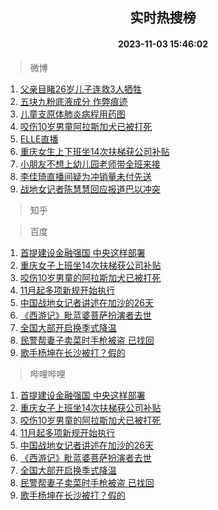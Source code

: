 <div align="center"><h2>实时热搜榜</h2><h4>2023-11-03 15:46:02</h4></div>

> 微博  

1. [父亲目睹26岁儿子连救3人牺牲](https://s.weibo.com/weibo?q=%23%E7%88%B6%E4%BA%B2%E7%9B%AE%E7%9D%B926%E5%B2%81%E5%84%BF%E5%AD%90%E8%BF%9E%E6%95%913%E4%BA%BA%E7%89%BA%E7%89%B2%23&t=31&band_rank=1&Refer=top)<br />
2. [五块九粉底液成分 作弊痕迹](https://s.weibo.com/weibo?q=%E4%BA%94%E5%9D%97%E4%B9%9D%E7%B2%89%E5%BA%95%E6%B6%B2%E6%88%90%E5%88%86%20%E4%BD%9C%E5%BC%8A%E7%97%95%E8%BF%B9&t=31&band_rank=2&Refer=top)<br />
3. [儿童支原体肺炎病程用药图](https://s.weibo.com/weibo?q=%23%E5%84%BF%E7%AB%A5%E6%94%AF%E5%8E%9F%E4%BD%93%E8%82%BA%E7%82%8E%E7%97%85%E7%A8%8B%E7%94%A8%E8%8D%AF%E5%9B%BE%23&t=31&band_rank=3&Refer=top)<br />
4. [咬伤10岁男童阿拉斯加犬已被打死](https://s.weibo.com/weibo?q=%23%E5%92%AC%E4%BC%A410%E5%B2%81%E7%94%B7%E7%AB%A5%E9%98%BF%E6%8B%89%E6%96%AF%E5%8A%A0%E7%8A%AC%E5%B7%B2%E8%A2%AB%E6%89%93%E6%AD%BB%23&t=31&band_rank=4&Refer=top)<br />
5. [ELLE直播](https://s.weibo.com/weibo?q=ELLE%E7%9B%B4%E6%92%AD&t=31&band_rank=5&Refer=top)<br />
6. [重庆女生上下班坐14次扶梯获公司补贴](https://s.weibo.com/weibo?q=%23%E9%87%8D%E5%BA%86%E5%A5%B3%E7%94%9F%E4%B8%8A%E4%B8%8B%E7%8F%AD%E5%9D%9014%E6%AC%A1%E6%89%B6%E6%A2%AF%E8%8E%B7%E5%85%AC%E5%8F%B8%E8%A1%A5%E8%B4%B4%23&t=31&band_rank=6&Refer=top)<br />
7. [小朋友不想上幼儿园老师带全班来接](https://s.weibo.com/weibo?q=%23%E5%B0%8F%E6%9C%8B%E5%8F%8B%E4%B8%8D%E6%83%B3%E4%B8%8A%E5%B9%BC%E5%84%BF%E5%9B%AD%E8%80%81%E5%B8%88%E5%B8%A6%E5%85%A8%E7%8F%AD%E6%9D%A5%E6%8E%A5%23&t=31&band_rank=7&Refer=top)<br />
8. [李佳琦直播间疑为冲销量未付先送](https://s.weibo.com/weibo?q=%23%E6%9D%8E%E4%BD%B3%E7%90%A6%E7%9B%B4%E6%92%AD%E9%97%B4%E7%96%91%E4%B8%BA%E5%86%B2%E9%94%80%E9%87%8F%E6%9C%AA%E4%BB%98%E5%85%88%E9%80%81%23&t=31&band_rank=8&Refer=top)<br />
9. [战地女记者陈慧慧回应报道巴以冲突](https://s.weibo.com/weibo?q=%23%E6%88%98%E5%9C%B0%E5%A5%B3%E8%AE%B0%E8%80%85%E9%99%88%E6%85%A7%E6%85%A7%E5%9B%9E%E5%BA%94%E6%8A%A5%E9%81%93%E5%B7%B4%E4%BB%A5%E5%86%B2%E7%AA%81%23&t=31&band_rank=9&Refer=top)<br />

> 知乎  


> 百度  

1. [首提建设金融强国 中央这样部署](https://www.baidu.com/s?wd=%E9%A6%96%E6%8F%90%E5%BB%BA%E8%AE%BE%E9%87%91%E8%9E%8D%E5%BC%BA%E5%9B%BD+%E4%B8%AD%E5%A4%AE%E8%BF%99%E6%A0%B7%E9%83%A8%E7%BD%B2&sa=fyb_news&rsv_dl=fyb_news)<br />
2. [重庆女子上班坐14次扶梯获公司补贴](https://www.baidu.com/s?wd=%E9%87%8D%E5%BA%86%E5%A5%B3%E5%AD%90%E4%B8%8A%E7%8F%AD%E5%9D%9014%E6%AC%A1%E6%89%B6%E6%A2%AF%E8%8E%B7%E5%85%AC%E5%8F%B8%E8%A1%A5%E8%B4%B4&sa=fyb_news&rsv_dl=fyb_news)<br />
3. [咬伤10岁男童的阿拉斯加犬已被打死](https://www.baidu.com/s?wd=%E5%92%AC%E4%BC%A410%E5%B2%81%E7%94%B7%E7%AB%A5%E7%9A%84%E9%98%BF%E6%8B%89%E6%96%AF%E5%8A%A0%E7%8A%AC%E5%B7%B2%E8%A2%AB%E6%89%93%E6%AD%BB&sa=fyb_news&rsv_dl=fyb_news)<br />
4. [11月起多项新规开始执行](https://www.baidu.com/s?wd=11%E6%9C%88%E8%B5%B7%E5%A4%9A%E9%A1%B9%E6%96%B0%E8%A7%84%E5%BC%80%E5%A7%8B%E6%89%A7%E8%A1%8C&sa=fyb_news&rsv_dl=fyb_news)<br />
5. [中国战地女记者讲述在加沙的26天](https://www.baidu.com/s?wd=%E4%B8%AD%E5%9B%BD%E6%88%98%E5%9C%B0%E5%A5%B3%E8%AE%B0%E8%80%85%E8%AE%B2%E8%BF%B0%E5%9C%A8%E5%8A%A0%E6%B2%99%E7%9A%8426%E5%A4%A9&sa=fyb_news&rsv_dl=fyb_news)<br />
6. [《西游记》毗蓝婆菩萨扮演者去世](https://www.baidu.com/s?wd=%E3%80%8A%E8%A5%BF%E6%B8%B8%E8%AE%B0%E3%80%8B%E6%AF%97%E8%93%9D%E5%A9%86%E8%8F%A9%E8%90%A8%E6%89%AE%E6%BC%94%E8%80%85%E5%8E%BB%E4%B8%96&sa=fyb_news&rsv_dl=fyb_news)<br />
7. [全国大部开启换季式降温](https://www.baidu.com/s?wd=%E5%85%A8%E5%9B%BD%E5%A4%A7%E9%83%A8%E5%BC%80%E5%90%AF%E6%8D%A2%E5%AD%A3%E5%BC%8F%E9%99%8D%E6%B8%A9&sa=fyb_news&rsv_dl=fyb_news)<br />
8. [民警帮妻子卖菜时手枪被盗 已找回](https://www.baidu.com/s?wd=%E6%B0%91%E8%AD%A6%E5%B8%AE%E5%A6%BB%E5%AD%90%E5%8D%96%E8%8F%9C%E6%97%B6%E6%89%8B%E6%9E%AA%E8%A2%AB%E7%9B%97+%E5%B7%B2%E6%89%BE%E5%9B%9E&sa=fyb_news&rsv_dl=fyb_news)<br />
9. [歌手杨坤在长沙被打？假的](https://www.baidu.com/s?wd=%E6%AD%8C%E6%89%8B%E6%9D%A8%E5%9D%A4%E5%9C%A8%E9%95%BF%E6%B2%99%E8%A2%AB%E6%89%93%EF%BC%9F%E5%81%87%E7%9A%84&sa=fyb_news&rsv_dl=fyb_news)<br />

> 哔哩哔哩  

1. [首提建设金融强国 中央这样部署](https://www.baidu.com/s?wd=%E9%A6%96%E6%8F%90%E5%BB%BA%E8%AE%BE%E9%87%91%E8%9E%8D%E5%BC%BA%E5%9B%BD+%E4%B8%AD%E5%A4%AE%E8%BF%99%E6%A0%B7%E9%83%A8%E7%BD%B2&sa=fyb_news&rsv_dl=fyb_news)<br />
2. [重庆女子上班坐14次扶梯获公司补贴](https://www.baidu.com/s?wd=%E9%87%8D%E5%BA%86%E5%A5%B3%E5%AD%90%E4%B8%8A%E7%8F%AD%E5%9D%9014%E6%AC%A1%E6%89%B6%E6%A2%AF%E8%8E%B7%E5%85%AC%E5%8F%B8%E8%A1%A5%E8%B4%B4&sa=fyb_news&rsv_dl=fyb_news)<br />
3. [咬伤10岁男童的阿拉斯加犬已被打死](https://www.baidu.com/s?wd=%E5%92%AC%E4%BC%A410%E5%B2%81%E7%94%B7%E7%AB%A5%E7%9A%84%E9%98%BF%E6%8B%89%E6%96%AF%E5%8A%A0%E7%8A%AC%E5%B7%B2%E8%A2%AB%E6%89%93%E6%AD%BB&sa=fyb_news&rsv_dl=fyb_news)<br />
4. [11月起多项新规开始执行](https://www.baidu.com/s?wd=11%E6%9C%88%E8%B5%B7%E5%A4%9A%E9%A1%B9%E6%96%B0%E8%A7%84%E5%BC%80%E5%A7%8B%E6%89%A7%E8%A1%8C&sa=fyb_news&rsv_dl=fyb_news)<br />
5. [中国战地女记者讲述在加沙的26天](https://www.baidu.com/s?wd=%E4%B8%AD%E5%9B%BD%E6%88%98%E5%9C%B0%E5%A5%B3%E8%AE%B0%E8%80%85%E8%AE%B2%E8%BF%B0%E5%9C%A8%E5%8A%A0%E6%B2%99%E7%9A%8426%E5%A4%A9&sa=fyb_news&rsv_dl=fyb_news)<br />
6. [《西游记》毗蓝婆菩萨扮演者去世](https://www.baidu.com/s?wd=%E3%80%8A%E8%A5%BF%E6%B8%B8%E8%AE%B0%E3%80%8B%E6%AF%97%E8%93%9D%E5%A9%86%E8%8F%A9%E8%90%A8%E6%89%AE%E6%BC%94%E8%80%85%E5%8E%BB%E4%B8%96&sa=fyb_news&rsv_dl=fyb_news)<br />
7. [全国大部开启换季式降温](https://www.baidu.com/s?wd=%E5%85%A8%E5%9B%BD%E5%A4%A7%E9%83%A8%E5%BC%80%E5%90%AF%E6%8D%A2%E5%AD%A3%E5%BC%8F%E9%99%8D%E6%B8%A9&sa=fyb_news&rsv_dl=fyb_news)<br />
8. [民警帮妻子卖菜时手枪被盗 已找回](https://www.baidu.com/s?wd=%E6%B0%91%E8%AD%A6%E5%B8%AE%E5%A6%BB%E5%AD%90%E5%8D%96%E8%8F%9C%E6%97%B6%E6%89%8B%E6%9E%AA%E8%A2%AB%E7%9B%97+%E5%B7%B2%E6%89%BE%E5%9B%9E&sa=fyb_news&rsv_dl=fyb_news)<br />
9. [歌手杨坤在长沙被打？假的](https://www.baidu.com/s?wd=%E6%AD%8C%E6%89%8B%E6%9D%A8%E5%9D%A4%E5%9C%A8%E9%95%BF%E6%B2%99%E8%A2%AB%E6%89%93%EF%BC%9F%E5%81%87%E7%9A%84&sa=fyb_news&rsv_dl=fyb_news)<br />

